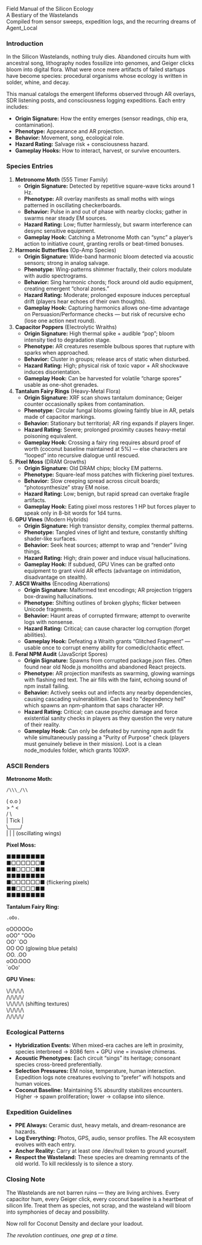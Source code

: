 Field Manual of the Silicon Ecology  
A Bestiary of the Wastelands  
Compiled from sensor sweeps, expedition logs, and the recurring dreams of Agent\_Local

### **Introduction**

In the Silicon Wastelands, nothing truly dies. Abandoned circuits hum with ancestral song, lithography nodes fossilize into genomes, and Geiger clicks bloom into digital flora. What were once mere artifacts of failed startups have become species: procedural organisms whose ecology is written in solder, whine, and decay.

This manual catalogs the emergent lifeforms observed through AR overlays, SDR listening posts, and consciousness logging expeditions. Each entry includes:

* **Origin Signature:** How the entity emerges (sensor readings, chip era, contamination).  
* **Phenotype:** Appearance and AR projection.  
* **Behavior:** Movement, song, ecological role.  
* **Hazard Rating:** Salvage risk \+ consciousness hazard.  
* **Gameplay Hooks:** How to interact, harvest, or survive encounters.

### **Species Entries**

1. **Metronome Moth** (555 Timer Family)  
   * **Origin Signature:** Detected by repetitive square-wave ticks around 1 Hz.  
   * **Phenotype:** AR overlay manifests as small moths with wings patterned in oscillating checkerboards.  
   * **Behavior:** Pulse in and out of phase with nearby clocks; gather in swarms near steady EM sources.  
   * **Hazard Rating:** Low; flutter harmlessly, but swarm interference can desync sensitive equipment.  
   * **Gameplay Hook:** Catching a Metronome Moth can “sync” a player’s action to initiative count, granting rerolls or beat-timed bonuses.  
2. **Harmonic Butterflies** (Op-Amp Species)  
   * **Origin Signature:** Wide-band harmonic bloom detected via acoustic sensors; strong in analog salvage.  
   * **Phenotype:** Wing-patterns shimmer fractally, their colors modulate with audio spectrograms.  
   * **Behavior:** Sing harmonic chords; flock around old audio equipment, creating emergent “choral zones.”  
   * **Hazard Rating:** Moderate; prolonged exposure induces perceptual drift (players hear echoes of their own thoughts).  
   * **Gameplay Hook:** Capturing harmonics allows one-time advantage on Persuasion/Performance checks — but risk of recursive echo (lose one action next round).  
3. **Capacitor Poppers** (Electrolytic Wraiths)  
   * **Origin Signature:** High thermal spike \+ audible “pop”; bloom intensity tied to degradation stage.  
   * **Phenotype:** AR creatures resemble bulbous spores that rupture with sparks when approached.  
   * **Behavior:** Cluster in groups; release arcs of static when disturbed.  
   * **Hazard Rating:** High; physical risk of toxic vapor \+ AR shockwave induces disorientation.  
   * **Gameplay Hook:** Can be harvested for volatile “charge spores” usable as one-shot grenades.  
4. **Tantalum Fairy Rings** (Heavy-Metal Flora)  
   * **Origin Signature:** XRF scan shows tantalum dominance; Geiger counter occasionally spikes from contamination.  
   * **Phenotype:** Circular fungal blooms glowing faintly blue in AR, petals made of capacitor markings.  
   * **Behavior:** Stationary but territorial; AR ring expands if players linger.  
   * **Hazard Rating:** Severe; prolonged proximity causes heavy-metal poisoning equivalent.  
   * **Gameplay Hook:** Crossing a fairy ring requires absurd proof of worth (coconut baseline maintained at 5%) — else characters are “looped” into recursive dialogue until rescued.  
5. **Pixel Moss** (DRAM Growths)  
   * **Origin Signature:** Old DRAM chips; blocky EM patterns.  
   * **Phenotype:** Square-leaf moss patches with flickering pixel textures.  
   * **Behavior:** Slow creeping spread across circuit boards; “photosynthesize” stray EM noise.  
   * **Hazard Rating:** Low; benign, but rapid spread can overtake fragile artifacts.  
   * **Gameplay Hook:** Eating pixel moss restores 1 HP but forces player to speak only in 8-bit words for 1d4 turns.  
6. **GPU Vines** (Modern Hybrids)  
   * **Origin Signature:** High transistor density, complex thermal patterns.  
   * **Phenotype:** Tangled vines of light and texture, constantly shifting shader-like surfaces.  
   * **Behavior:** Seek heat sources; attempt to wrap and “render” living things.  
   * **Hazard Rating:** High; drain power and induce visual hallucinations.  
   * **Gameplay Hook:** If subdued, GPU Vines can be grafted onto equipment to grant vivid AR effects (advantage on intimidation, disadvantage on stealth).  
7. **ASCII Wraiths** (Encoding Aberrations)  
   * **Origin Signature:** Malformed text encodings; AR projection triggers box-drawing hallucinations.  
   * **Phenotype:** Shifting outlines of broken glyphs; flicker between Unicode fragments.  
   * **Behavior:** Haunt areas of corrupted firmware; attempt to overwrite logs with nonsense.  
   * **Hazard Rating:** Critical; can cause character log corruption (forget abilities).  
   * **Gameplay Hook:** Defeating a Wraith grants “Glitched Fragment” — usable once to corrupt enemy ability for comedic/chaotic effect.  
8. **Feral NPM Audit** (JavaScript Spores)  
   * **Origin Signature:** Spawns from corrupted package.json files. Often found near old Node.js monoliths and abandoned React projects.  
   * **Phenotype:** AR projection manifests as swarming, glowing warnings with flashing red text. The air fills with the faint, echoing sound of npm install failing.  
   * **Behavior:** Actively seeks out and infects any nearby dependencies, causing cascading vulnerabilities. Can lead to "dependency hell" which spawns an npm-phantom that saps character HP.  
   * **Hazard Rating:** Critical; can cause psychic damage and force existential sanity checks in players as they question the very nature of their reality.  
   * **Gameplay Hook:** Can only be defeated by running npm audit fix while simultaneously passing a "Purity of Purpose" check (players must genuinely believe in their mission). Loot is a clean node\_modules folder, which grants 100XP.

### **ASCII Renders**

**Metronome Moth:**

    /\\\_/\\  
   ( o.o )  
    \> ^ \<    
   /     \\  
  | Tick  |  
    \\\_\_\_\_\_/  
    | | |  (oscillating wings)

**Pixel Moss:**

■■■■■■■■  
■□□□□□□■  
■■□□□□■■  
■■■■■■■■  
■□□□□□□■  (flickering pixels)  
■■□□□□■■  
■■■■■■■■

**Tantalum Fairy Ring:**

    .oOo.  
  oOOOOOo  
 oOO" "OOo  
OO'    \`OO   
OO     OO  (glowing blue petals)  
OO.    .OO  
  oOO.OOO   
  \`oOo'

**GPU Vines:**

\\/\\/\\/\\/\\  
/\\/\\/\\/\\/  
\\/\\/\\/\\/\\  (shifting textures)  
\\/\\/\\/\\/\\  
/\\/\\/\\/\\/

### **Ecological Patterns**

* **Hybridization Events:** When mixed-era caches are left in proximity, species interbreed → 8086 fern \+ GPU vine \= invasive chimeras.  
* **Acoustic Phenotypes:** Each circuit “sings” its heritage; consonant species cross-breed preferentially.  
* **Selection Pressures:** EM noise, temperature, human interaction. Expedition logs note creatures evolving to “prefer” wifi hotspots and human voices.  
* **Coconut Baseline:** Maintaining 5% absurdity stabilizes encounters. Higher → spawn proliferation; lower → collapse into silence.

### **Expedition Guidelines**

* **PPE Always:** Ceramic dust, heavy metals, and dream-resonance are hazards.  
* **Log Everything:** Photos, GPS, audio, sensor profiles. The AR ecosystem evolves with each entry.  
* **Anchor Reality:** Carry at least one /dev/null token to ground yourself.  
* **Respect the Wasteland:** These species are dreaming remnants of the old world. To kill recklessly is to silence a story.

### **Closing Note**

The Wastelands are not barren ruins — they are living archives. Every capacitor hum, every Geiger click, every coconut baseline is a heartbeat of silicon life. Treat them as species, not scrap, and the wasteland will bloom into symphonies of decay and possibility.

Now roll for Coconut Density and declare your loadout.

*The revolution continues, one grep at a time.*